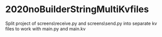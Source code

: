 # 2020noBuilderStringMultiKvfiles
Split project of screens\receive.py and screens\send.py into separate kv files to work with main.py and main.kv
